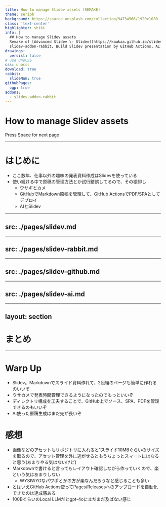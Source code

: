 ```yaml
---
title: How to manage Slidev assets (REMAKE)
theme: seriph
background: https://source.unsplash.com/collection/94734566/1920x1080
class: 'text-center'
highlighter: shiki
info: |
  ## How to manage Slidev assets
  Remake of [Advanced Slidev \- Slidev](https://kaakaa.github.io/slidev-resources/20230601_slidev).
  slidev-addon-rabbit, Build Slidev presentation by GitHub Actions, AI supported Slidev
drawings:
  persist: false
# use UnoCSS
css: unocss
download: true
rabbit:
  slideNum: true
githubPages:
  ogp: true
addons:
  - slidev-addon-rabbit
---
```


# How to manage Slidev assets

<div class="pt-12">
  <span @click="$slidev.nav.next" class="px-2 py-1 rounded cursor-pointer" hover="bg-white bg-opacity-10">
    Press Space for next page <carbon:arrow-right class="inline"/>
  </span>
</div>

---

# はじめに

* ここ数年、仕事以外の趣味の発表資料作成はSlidevを使っている
* 使い続ける中で原稿の管理方法とか試行錯誤してるので、その棚卸し
  * ウサギとカメ
  * GitHubでMarkdown原稿を管理して、GitHub ActionsでPDF/SPAとしてデプロイ
  * AIとSlidev

---
src: ./pages/slidev.md
---

---
src: ./pages/slidev-rabbit.md
---

---
src: ./pages/slidev-github.md
---

---
src: ./pages/slidev-ai.md
---


---
layout: section
---

# まとめ

---

# Warp Up

* Slidev。Markdownでスライド資料作れて、2段組のページも簡単に作れるのいいぞ
* ウサカメで発表時間管理できるようになったのでもっといいぞ
* ディレクトリ構成を工夫することで、GitHub上でソース、SPA、PDFを管理できるのもいいぞ
* AI使った原稿生成はまだ先が長いぞ

<div class="mt-10"/>

# 感想
* 画像などのアセットもリポジトリに入れると1スライド10MBぐらいのサイズを取るので、アセット管理を外に逃がせるともうちょっとスマートにはなると思う(あまりやる気はないけど)
* Markdownで書けると言ってもレイアウト確認しながら作っていくので、楽という気はあまりしない
  * WYSIWYGなパワポとかの方が楽なんだろうなと感じることも多い
* とはいえGitHub Actions使ってPages/Releasesへのアップロードを自動化できたのは達成感ある
* 100BぐらいのLocal LLMだとgpt-4oにまだまだ及ばない感じ

